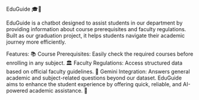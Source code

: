 EduGuide 🎓🤖

EduGuide is a chatbot designed to assist students in our department by providing information about course prerequisites and faculty regulations. Built as our graduation project, it helps students navigate their academic journey more efficiently.

Features:
📚 Course Prerequisites: Easily check the required courses before enrolling in any subject.
🏛 Faculty Regulations: Access structured data based on official faculty guidelines.
🔗 Gemini Integration: Answers general academic and subject-related questions beyond our dataset.
EduGuide aims to enhance the student experience by offering quick, reliable, and AI-powered academic assistance. 🚀
